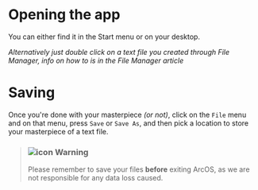 # Opening the app
You can either find it in the Start menu or on your desktop.

*Alternatively just double click on a text file you created through File Manager, info on how to is in the File Manager article*

# Saving

Once you're done with your masterpiece *(or not)*, click on the ```File``` menu and on that menu, press ```Save``` or ```Save As```, and then pick a location to store your masterpiece of a text file.


> ### ![icon](#WarningIcon) **Warning**
>
> Please remember to save your files **before** exiting ArcOS, as we are not responsible for any data loss caused.

